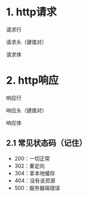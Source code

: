 # 1. http请求
请求行

请求头（键值对）

请求体
# 2. http响应
响应行

响应头（键值对）

响应体
## 2.1 常见状态码（记住）
- 200：一切正常
- 302：重定向
- 304：拿本地缓存
- 404：没有该资源
- 500：服务器端错误

